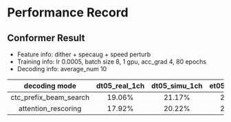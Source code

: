 # Performance Record

## Conformer Result

* Feature info: dither + specaug + speed perturb
* Training info: lr 0.0005, batch size 8, 1 gpu, acc_grad 4, 80 epochs
* Decoding info: average_num 10

|      decoding mode     | dt05_real_1ch | dt05_simu_1ch | et05_real_1ch | et05_simu_1ch |
|:----------------------:|:-------------:|:-------------:|:-------------:|:-------------:|
| ctc_prefix_beam_search |   19.06%      |   21.17%      |   28.39%      |    29.16%     |
|  attention_rescoring   |   17.92%      |   20.22%      |   27.40%      |    28.25%     |
